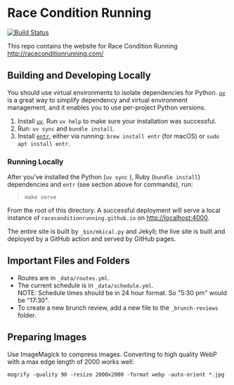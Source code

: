 # Race Condition Running

[![Build Status](https://github.com/raceconditionrunning/raceconditionrunning.github.io/actions/workflows/github-pages.yml/badge.svg)](https://github.com/raceconditionrunning/raceconditionrunning.github.io/actions/workflows/github-pages.yml)

This repo contains the website for Race Condition Running
  http://raceconditionrunning.com/

## Building and Developing Locally

You should use virtual environments to isolate dependencies for Python.
  [`uv`](https://github.com/astral-sh/uv) is a great way to simplify dependency
  and virtual environment management, and it enables you to use per-project
  Python versions.

1. Install [`uv`](https://github.com/astral-sh/uv). Run `uv help` to make sure
your installation was successful.
2. Run: `uv sync` and `bundle install`.
3. Install [`entr`](https://github.com/eradman/entr), either via running:
`brew install entr` (for macOS) or `sudo apt install entr`.

### Running Locally

After you've installed the Python (`uv sync` ),
  Ruby (`bundle install`) dependencies and `entr` (see section above for commands),
  run:

> `make serve`

From the root of this directory.
A successful deployment will serve a local instance of `raceconditionrunning.github.io`
on [http://localhost:4000](`localhost:4000`).

The entire site is built by `_bin/mkical.py` and Jekyll; the live site is built
and deployed by a GitHub action and served by GitHub pages.

## Important Files and Folders

- Routes are in `_data/routes.yml`.
- The current schedule is in `_data/schedule.yml`.  
  NOTE: Schedule times should be in 24 hour format. So "5:30 pm" would be
  "17:30".
- To create a new brunch review, add a new file to the `_brunch-reviews` folder.

## Preparing Images

Use ImageMagick to compress images. Converting to high quality WebP with a max edge length of 2000 works well:

    mogrify -quality 90 -resize 2000x2000 -format webp -auto-orient *.jpg
